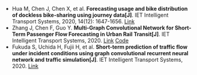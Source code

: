 * Hua M, Chen J, Chen X, et al. <b>Forecasting usage and bike distribution of dockless bike-sharing using journey data[J]</b>. IET Intelligent Transport Systems, 2020, 14(12): 1647-1656. [Link](https://ietresearch.onlinelibrary.wiley.com/doi/full/10.1049/iet-its.2020.0305)
* Zhang J, Chen F, Guo Y. <b>Multi-Graph Convolutional Network for Short-Term Passenger Flow Forecasting in Urban Rail Transit[J]</b>. IET Intelligent Transport Systems, 2020. [Link](https://ietresearch.onlinelibrary.wiley.com/doi/10.1049/iet-its.2019.0873) [Code](https://github.com/JinleiZhangBJTU/Conv-GCN)
* Fukuda S, Uchida H, Fujii H, et al. <b>Short-term prediction of traffic flow under incident conditions using graph convolutional recurrent neural network and traffic simulation[J]</b>. IET Intelligent Transport Systems, 2020. [Link](https://ietresearch.onlinelibrary.wiley.com/doi/10.1049/iet-its.2019.0778)
